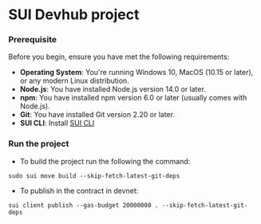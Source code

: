 # SUI Devhub project

### Prerequisite

Before you begin, ensure you have met the following requirements:

- **Operating System**: You're running Windows 10, MacOS (10.15 or later), or any modern Linux distribution.
- **Node.js**: You have installed Node.js version 14.0 or later.
- **npm**: You have installed npm version 6.0 or later (usually comes with Node.js).
- **Git**: You have installed Git version 2.20 or later.
- **SUI CLI**: Install [SUI CLI](https://docs.sui.io/references/cli)

### Run the project
- To build the project run the following the command:
```
sudo sui move build --skip-fetch-latest-git-deps
```
- To publish in the contract in devnet:
```
sui client publish --gas-budget 20000000 . --skip-fetch-latest-git-deps
```
